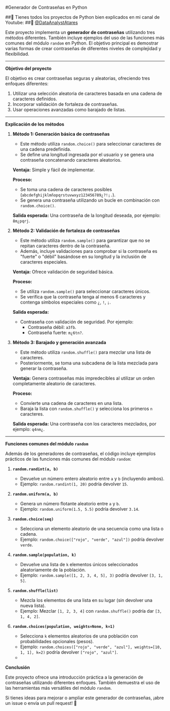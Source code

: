 ﻿
#Generador de Contraseñas en Python

##📢 Tienes todos los proyectos de Python bien explicados en mi canal de Youtube:
    ##🔗 [@DataAnalystAtares](https://www.youtube.com/@DataAnalystAtares)  


Este proyecto implementa un **generador de contraseñas** utilizando tres métodos diferentes. También incluye ejemplos del uso de las funciones más comunes del módulo `random` en Python. El objetivo principal es demostrar varias formas de crear contraseñas de diferentes niveles de complejidad y flexibilidad.

----------

**Objetivo del proyecto**

El objetivo es crear contraseñas seguras y aleatorias, ofreciendo tres enfoques diferentes:

1.  Utilizar una selección aleatoria de caracteres basada en una cadena de caracteres definidos.
2.  Incorporar validación de fortaleza de contraseñas.
3.  Usar operaciones avanzadas como barajado de listas.

----------

**Explicación de los métodos**

1.  **Método 1: Generación básica de contraseñas**
    
    -   Este método utiliza `random.choice()` para seleccionar caracteres de una cadena predefinida.
    -   Se define una longitud ingresada por el usuario y se genera una contraseña concatenando caracteres aleatorios.
    
    **Ventaja:** Simple y fácil de implementar.
    
    **Proceso:**
    
    -   Se toma una cadena de caracteres posibles (`abcdefghijklmñopqrstuvwxyz123456789¿?!¡.`).
    -   Se genera una contraseña utilizando un bucle en combinación con `random.choice()`.
    
    **Salida esperada:** Una contraseña de la longitud deseada, por ejemplo: `8m¿pqrj`.
    
2.  **Método 2: Validación de fortaleza de contraseñas**
    
    -   Este método utiliza `random.sample()` para garantizar que no se repitan caracteres dentro de la contraseña.
    -   Además, incluye validaciones para comprobar si la contraseña es "fuerte" o "débil" basándose en su longitud y la inclusión de caracteres especiales.
    
    **Ventaja:** Ofrece validación de seguridad básica.
    
    **Proceso:**
    
    -   Se utiliza `random.sample()` para seleccionar caracteres únicos.
    -   Se verifica que la contraseña tenga al menos 6 caracteres y contenga símbolos especiales como `¿`, `!`, `¡`.
    
    **Salida esperada:**
    
    -   Contraseña con validación de seguridad. Por ejemplo:
        -   Contraseña débil: `a3fb`.
        -   Contraseña fuerte: `m¿6tn?`.
3.  **Método 3: Barajado y generación avanzada**
    
    -   Este método utiliza `random.shuffle()` para mezclar una lista de caracteres.
    -   Posteriormente, se toma una subcadena de la lista mezclada para generar la contraseña.
    
    **Ventaja:** Genera contraseñas más impredecibles al utilizar un orden completamente aleatorio de caracteres.
    
    **Proceso:**
    
    -   Convierte una cadena de caracteres en una lista.
    -   Baraja la lista con `random.shuffle()` y selecciona los primeros `n` caracteres.
    
    **Salida esperada:** Una contraseña con los caracteres mezclados, por ejemplo: `q4nm¿`.
    

----------

**Funciones comunes del módulo `random`**

Además de los generadores de contraseñas, el código incluye ejemplos prácticos de las funciones más comunes del módulo `random`:

1.  **`random.randint(a, b)`**
    
    -   Devuelve un número entero aleatorio entre `a` y `b` (incluyendo ambos).
    -   Ejemplo: `random.randint(1, 20)` podría devolver `15`.
2.  **`random.uniform(a, b)`**
    
    -   Genera un número flotante aleatorio entre `a` y `b`.
    -   Ejemplo: `random.uniform(1.5, 5.5)` podría devolver `3.14`.
3.  **`random.choice(seq)`**
    
    -   Selecciona un elemento aleatorio de una secuencia como una lista o cadena.
    -   Ejemplo: `random.choice(["rojo", "verde", "azul"])` podría devolver `verde`.
4.  **`random.sample(population, k)`**
    
    -   Devuelve una lista de `k` elementos únicos seleccionados aleatoriamente de la población.
    -   Ejemplo: `random.sample([1, 2, 3, 4, 5], 3)` podría devolver `[3, 1, 5]`.
5.  **`random.shuffle(list)`**
    
    -   Mezcla los elementos de una lista en su lugar (sin devolver una nueva lista).
    -   Ejemplo: Mezclar `[1, 2, 3, 4]` con `random.shuffle()` podría dar `[3, 1, 4, 2]`.
6.  **`random.choices(population, weights=None, k=1)`**
    
    -   Selecciona `k` elementos aleatorios de una población con probabilidades opcionales (pesos).
    -   Ejemplo: `random.choices(["rojo", "verde", "azul"], weights=[10, 1, 1], k=2)` podría devolver `["rojo", "azul"]`.
    - 
 **Conclusión**

Este proyecto ofrece una introducción práctica a la generación de contraseñas utilizando diferentes enfoques. También demuestra el uso de las herramientas más versátiles del módulo `random`.

Si tienes ideas para mejorar o ampliar este generador de contraseñas, ¡abre un issue o envía un pull request! 🚀

